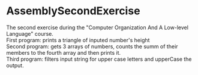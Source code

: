 # AssemblySecondExercise
The second exercise during the "Computer Organization And A Low-level Language" course. <br />
First program: prints a triangle of inputed number's height <br />
Second program: gets 3 arrays of numbers, counts the summ of their members to the fourth array and then prints it. <br />
Third program: filters input string for upper case letters and upperCase the output. 
